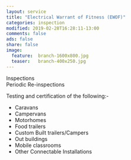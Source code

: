 ```yaml
---
layout: service
title: "Electrical Warrant of Fitness (EWOF)"
categories: inspection
modified: 2019-02-28T16:28:11-13:00
comments: false
ads: false
share: false
image:
  feature:  branch-1600x800.jpg
  teaser:   branch-400x250.jpg
---
```


Inspections  <br>Periodic Re-inspections

 Testing and certification of the following:-
 - Caravans
 - Campervans
 - Motorhomes 
 - Food trailers
 - Custom Built trailers/Campers
 - Out buildings 
 - Mobile classrooms 
 - Other Connectable Installations